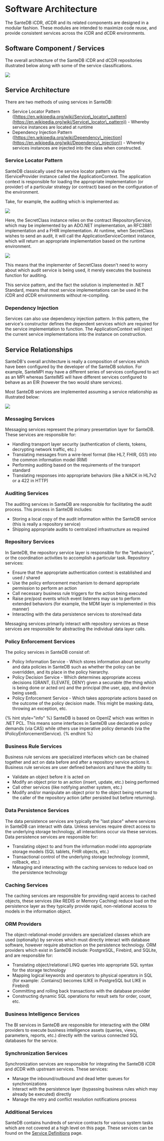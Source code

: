 # Software Architecture

The SanteDB iCDR, dCDR and its related components are designed in a modular fashion. These modules are intended to maximize code reuse, and provide consistent services across the iCDR and dCDR environments.&#x20;

## Software Component / Services

The overall architecture of the SanteDB iCDR and dCDR repositories illustrated below along with some of the service classifications.

![](<../.gitbook/assets/image (183).png>)

## Service Architecture

There are two methods of using services in SanteDB:

* Service Locator Pattern ([https://en.wikipedia.org/wiki/Service\_locator\_pattern](https://en.wikipedia.org/wiki/Service\_locator\_pattern)) - Whereby service instances are located at runtime
* Dependency Injection Pattern ([https://en.wikipedia.org/wiki/Dependency\_injection](https://en.wikipedia.org/wiki/Dependency\_injection)) - Whereby services instances are injected into the class when constructed.

### Service Locator Pattern

SanteDB classically used the service locator pattern via the IServiceProvider instance called  the ApplicationContext. The application context is responsible for loading the appropriate implementation (or provider) of a particular strategy (or contract) based on the configuration of the environment.&#x20;

Take, for example, the auditing which is implemented as:

![](<../.gitbook/assets/image (174).png>)

Here, the SecretClass instance relies on the contract IRepositoryService, which may be implemented by an ADO.NET implementation, an RFC3881 implementation and a FHIR implementation. At runtime, when SecretClass wishes to send an audit, it will call the ApplicationServiceContext instance, which will return an appropriate implementation based on the runtime environment.

![](<../.gitbook/assets/image (176).png>)

This means that the implementer of SecretClass doesn't need to worry about which audit service is being used, it merely executes the business function for auditing.

This service pattern, and the fact the solution is implemented in .NET Standard, means that most service implementations can be used in the iCDR and dCDR environments without re-compiling.

### Dependency Injection

Services can also use dependency injection pattern. In this pattern, the service's constructor defines the dependent services which are required for the service implementation to function. The ApplicationContext will inject the current service implementations into the instance on construction.

## Service Relationships

SanteDB's overall architecture is really a composition of services which have been configured by the developer of the SanteDB solution. For example, SanteMPI may have a different series of services configured to act as an MPI whereas SanteIMS will have different services configured to behave as an EIR (however the two would share services).

Most SanteDB services are implemented assuming a service relationship as illustrated below:

![](<../.gitbook/assets/image (173).png>)

### Messaging Services

Messaging services represent the primary presentation layer for SanteDB. These services are responsible for:

* Handling transport layer security (authentication of clients, tokens, decrypting network traffic, etc.)
* Translating messages from a wire-level format (like HL7, FHIR, GS1) into the common information model (RIM)
* Performing auditing based on the requirements of the transport standard
* Translating responses into appropriate behaviors (like a NACK in HL7v2 or a 422 in HTTP)

### Auditing Services

The auditing services in SanteDB are responsible for facilitating the audit process. This process in SanteDB includes:

* Storing a local copy of the audit information within the SanteDB service (this is really a repository service)
* Shipping appropriate audits to centralized infrastructure as required

### Repository Services

In SanteDB, the repository service layer is responsible for the "behaviors", or the coordination activities to accomplish a particular task. Repository services:

* Ensure that the appropriate authentication context is established and used / shared
* Use the policy enforcement mechanism to demand appropriate permission to perform an action
* Call necessary business rule triggers for the action being executed
* Raise pre/post events which event listeners may use to perform extended behaviors (for example, the MDM layer is implemented in this manner)
* Interacting with the data persistence services to store/read data

Messaging services primarily interact with repository services as these services are responsible for abstracting the individual data layer calls.

### Policy Enforcement Services

The policy services in SanteDB consist of:

* Policy Information Service - Which stores information about security and data policies in SanteDB such as whether the policy can be overridden, and its place in the policy hierarchy.
* Policy Decision Service - Which determines appropriate access decisions (GRANT, ELEVATE, DENY) given a securable (the thing which is being done or acted on) and the principal (the user, app, and device being used).
* Policy Enforcement Service - Which takes appropriate actions based on the outcome of the policy decision made. This might be masking data, throwing an exception, etc.

{% hint style="info" %}
SanteDB is based on OpenIZ which was written in .NET PCL. This means some interfaces in SanteDB use declarative policy demands (via CAS) while others use imperative policy demands (via the IPolicyEnforcementService).&#x20;
{% endhint %}

### Business Rule Services

Business rule services are specialized interfaces which can be chained together and act on data before and after a repository service actions it. Business rule services are user defined behaviors and have the ability to:

* Validate an object before it is acted on
* Modify an object prior to an action (insert, update, etc.) being performed
* Call other services (like notifying another system, etc.)&#x20;
* Modify and/or manipulate an object prior to the object being returned to the caller of the repository action (after persisted but before returning).

### Data Persistence Services

The data persistence services are typically the "last place" where services in SanteDB can interact with data. Unless services require direct access to the underlying storage technology, all interactions occur via these services. Data persistence services are responsible for:

* Translating object to and from the information model into appropriate storage models (SQL tablets, FHIR objects, etc.)
* Transactional control of the underlying storage technology (commit, rollback, etc.)
* Managing and interacting with the caching services to reduce load on the persistence technology

### Caching Services

The caching services are responsible for providing rapid access to cached objects, these services (like REDIS or Memory Caching) reduce load on the persistence layer as they typically provide rapid, non-relational access to models in the information object.

### ORM Providers

The object-relational-model providers are specialized classes which are used (optionally) by services which must directly interact with database software, however require abstraction on the persistence technology. ORM providers which exist in SanteDB include: PostgreSQL, Firebird, and SQLite, and are responsible for:

* Translating object/relational LINQ queries into appropriate SQL syntax for the storage technology
* Mapping logical keywords and operators to physical operators in SQL (for example: .Contains() becomes ILIKE in PostgreSQL but LIKE in Firebird)
* Committing and rolling back transactions with the database provider
* Constructing dynamic SQL operations for result sets for order, count, etc.

### Business Intelligence Services

The BI services in SanteDB are responsible for interacting with the ORM providers to execute business intelligence assets (queries, views, parameters, reports, etc.) directly with the various connected SQL databases for the service.

### Synchronization Services

Synchronization services are responsible for integrating the SanteDB iCDR and dCDR with upstream services. These services:

* Manage the inbound/outbound and dead letter queues for synchronizations
* Interact with the persistence layer (bypassing business rules which may already be executed) directly
* Manage the retry and conflict resolution notifications process

### Additional Services

SanteDB contains hundreds of service contracts for various system tasks which are not covered at a high level on this page. These services can be found on the [Service Definitions](../developers/server-plugins/implementing-.net-features/service-definitions/) page.
